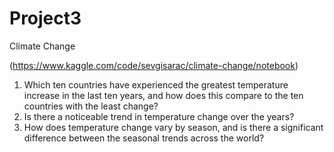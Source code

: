 # Project3
Climate Change 

(https://www.kaggle.com/code/sevgisarac/climate-change/notebook)

1. Which ten countries have experienced the greatest temperature increase in the last ten years, and how does this compare to the ten countries with the least change?
2. Is there a noticeable trend in temperature change over the years?
3. How does temperature change vary by season, and is there a significant difference between the seasonal trends across the world?
